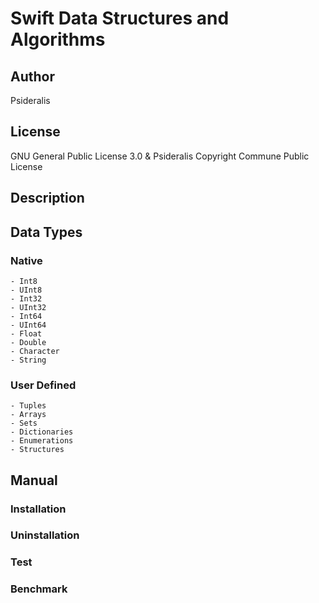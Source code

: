 # Swift Data Structures and Algorithms
## Author
Psideralis
## License
GNU General Public License 3.0 & Psideralis Copyright Commune Public License
## Description

## Data Types
### Native
    - Int8
    - UInt8
    - Int32
    - UInt32
    - Int64
    - UInt64
    - Float
    - Double
    - Character
    - String
### User Defined
    - Tuples
    - Arrays
    - Sets
    - Dictionaries
    - Enumerations
    - Structures

## Manual

### Installation

### Uninstallation

### Test

### Benchmark
